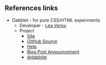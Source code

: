 ##  References links

* Dabblet - for pure CSS/HTML experiments.
    * Developer - [Lea Verou](http://lea.verou.me/)
    * Project
        - [Site](http://dabblet.com/)
        - [GitHub Source](https://github.com/LeaVerou/dabblet)
        - [Help](http://dabblet.com/help/)
        - [Blog Post Announcement](http://lea.verou.me/2011/12/introducing-dabblet-an-interactive-css-playground/)
        - [@dabblet](http://twitter.com/dabblet)